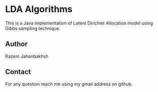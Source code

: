 LDA Algorithms
==============

This is a Java implementation of Latent Dirichlet Allocation model using Gibbs sampling technique.

## Author
 
Kazem Jahanbakhsh

## Contact

For any question reach me using my gmail address on github.
